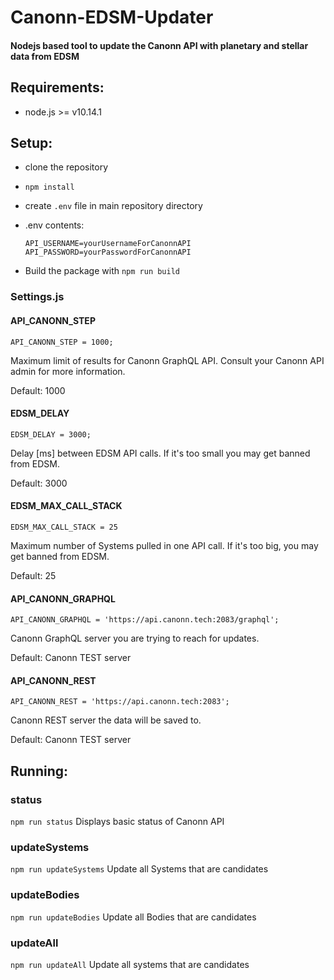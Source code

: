 # Canonn-EDSM-Updater
#### Nodejs based tool to update the Canonn API with planetary and stellar data from EDSM

## Requirements:
- node.js >= v10.14.1

## Setup:
- clone the repository
- `npm install`
- create `.env` file in main repository directory
- .env contents:
	```
	API_USERNAME=yourUsernameForCanonnAPI
	API_PASSWORD=yourPasswordForCanonnAPI
	```

- Build the package with `npm run build`

### Settings.js


#### API_CANONN_STEP
```API_CANONN_STEP = 1000;```

Maximum limit of results for Canonn GraphQL API. Consult your Canonn API admin for more information.

Default: 1000


#### EDSM_DELAY
```EDSM_DELAY = 3000;```

Delay [ms] between EDSM API calls. If it's too small you may get banned from EDSM.

Default: 3000


#### EDSM_MAX_CALL_STACK
```EDSM_MAX_CALL_STACK = 25```

Maximum number of Systems pulled in one API call. If it's too big, you may get banned from EDSM.

Default: 25


#### API_CANONN_GRAPHQL
```API_CANONN_GRAPHQL = 'https://api.canonn.tech:2083/graphql';```

Canonn GraphQL server you are trying to reach for updates.

Default: Canonn TEST server


#### API_CANONN_REST
```API_CANONN_REST = 'https://api.canonn.tech:2083';```

Canonn REST server the data will be saved to.

Default: Canonn TEST server


## Running:

### status
```npm run status```
Displays basic status of Canonn API

### updateSystems
```npm run updateSystems```
Update all Systems that are candidates

### updateBodies
```npm run updateBodies```
Update all Bodies that are candidates

### updateAll
```npm run updateAll```
Update all systems that are candidates
